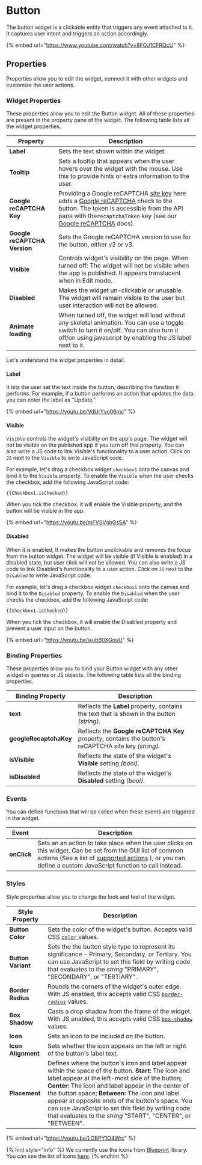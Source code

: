 # Button

The button widget is a clickable entity that triggers any event attached to it. It captures user intent and triggers an action accordingly.

{% embed url="https://www.youtube.com/watch?v=8FOJ1CFRQcU" %}

## Properties

Properties allow you to edit the widget, connect it with other widgets and customize the user actions.

### Widget Properties

These properties allow you to edit the Button widget. All of these properties are present in the property pane of the widget. The following table lists all the widget properties.

| Property                     | Description                                                                                                                                                                                                                                                                                                                                            |
| ---------------------------- | ------------------------------------------------------------------------------------------------------------------------------------------------------------------------------------------------------------------------------------------------------------------------------------------------------------------------------------------------------ |
| **Label**                    | Sets the text shown within the widget.                                                                                                                                                                                                                                                                                                                 |
| **Tooltip**                  | Sets a tooltip that appears when the user hovers over the widget with the mouse. Use this to provide hints or extra information to the user.                                                                                                                                                                                                           |
| **Google reCAPTCHA Key**     | Providing a Google reCAPTCHA [site key](https://cloud.google.com/recaptcha-enterprise/docs/create-key) here adds a [Google reCAPTCHA](https://www.google.com/recaptcha/about/) check to the button. The token is accessible from the API pane with the`recaptchaToken` key (see our [Google reCAPTCHA](https://www.google.com/recaptcha/about/) docs). |
| **Google reCAPTCHA Version** | Sets the Google reCAPTCHA version to use for the button, either v2 or v3.                                                                                                                                                                                                                                                                              |
| **Visible**                  | Controls widget's visibility on the page. When turned off: The widget will not be visible when the app is published. It appears translucent when in Edit mode.                                                                                                                                                                                         |
| **Disabled**                 | Makes the widget un-clickable or unusable. The widget will remain visible to the user but user interaction will not be allowed.                                                                                                                                                                                                                        |
| **Animate loading**          | When turned off, the widget will load without any skeletal animation. You can use a toggle switch to turn it on/off. You can also turn it off/on using javascript by enabling the JS label next to it.                                                                                                                                                 |

Let's understand the widget properties in detail.

#### Label

It lets the user set the text inside the button, describing the function it performs. For example, if a button performs an action that updates the data, you can enter the label as "Update."

{% embed url="https://youtu.be/VdUrYvo06mc" %}

#### Visible

`Visible` controls the widget's visibility on the app's page. The widget will not be visible on the published app if you turn off this property. You can also write a JS code to link Visible's functionality to a user action. Click on `JS` next to the `Visible` to write JavaScript code.

For example, let's drag a checkbox widget `checkbox1` onto the canvas and bind it to the `Visible` property. To enable the `Visible` when the user checks the checkbox, add the following JavaScript code:

```
{{Checkbox1.isChecked}}
```

When you tick the checkbox, it will enable the Visible property, and the button will be visible in the app.

{% embed url="https://youtu.be/mFVSVgbGsSA" %}

#### Disabled

When it is enabled, It makes the button unclickable and removes the focus from the button widget. The widget will be visible (if Visible is enabled) in a disabled state, but user click will not be allowed. You can also write a JS code to link Disabled's functionality to a user action. Click on `JS` next to the `Disabled` to write JavaScript code.

For example, let's drag a checkbox widget `checkbox1` onto the canvas and bind it to the `Disabled` property. To enable the `Disabled` when the user checks the checkbox, add the following JavaScript code:

```
{{Checkbox1.isChecked}}
```

When you tick the checkbox, it will enable the Disabled property and prevent a user input on the button.

{% embed url="https://youtu.be/iaubB0XGouU" %}

### Binding Properties

These properties allow you to bind your Button widget with any other widget in queries or JS objects. The following table lists all the binding properties.

| Binding Property       | Description                                                                                          |
| ---------------------- | ---------------------------------------------------------------------------------------------------- |
| **text**               | Reflects the **Label** property, contains the text that is shown in the button _(string)._           |
| **googleRecaptchaKey** | Reflects the **Google reCAPTCHA Key** property, contains the button's reCAPTCHA site key _(string)._ |
| **isVisible**          | Reflects the state of the widget's **Visible** setting _(bool)_.                                     |
| **isDisabled**         | Reflects the state of the widget's **Disabled** setting _(bool)_.                                    |

### Events

You can define functions that will be called when these events are triggered in the widget.

| Event       | Description                                                                                                                                                                                                                                                         |
| ----------- | ------------------------------------------------------------------------------------------------------------------------------------------------------------------------------------------------------------------------------------------------------------------- |
| **onClick** | Sets an an action to take place when the user clicks on this widget. Can be set from the GUI list of common actions (See a list of [supported actions](../../appsmith-framework/widget-actions/).), or you can define a custom JavaScript function to call instead. |

### Styles

Style properties allow you to change the look and feel of the widget.

| Style Property     | Description                                                                                                                                                                                                                                                                                                                                                                                                                                 |
| ------------------ | ------------------------------------------------------------------------------------------------------------------------------------------------------------------------------------------------------------------------------------------------------------------------------------------------------------------------------------------------------------------------------------------------------------------------------------------- |
| **Button Color**   | Sets the color of the widget's button. Accepts valid CSS [`color` ](https://developer.mozilla.org/en-US/docs/Web/CSS/color)values.                                                                                                                                                                                                                                                                                                          |
| **Button Variant** | Sets the the button style type to represent its significance - Primary, Secondary, or Tertiary. You can use JavaScript to set this field by writing code that evaluates to the _string_ "PRIMARY", "SECONDARY", or "TERTIARY".                                                                                                                                                                                                              |
| **Border Radius**  | Rounds the corners of the widget's outer edge. With JS enabled, this accepts valid CSS [`border-radius`](https://developer.mozilla.org/en-US/docs/Web/CSS/border-radius) values.                                                                                                                                                                                                                                                            |
| **Box Shadow**     | Casts a drop shadow from the frame of the widget. With JS enabled, this accepts valid CSS [`box-shadow`](https://developer.mozilla.org/en-US/docs/Web/CSS/box-shadow) values.                                                                                                                                                                                                                                                               |
| **Icon**           | Sets an icon to be included on the button.                                                                                                                                                                                                                                                                                                                                                                                                  |
| **Icon Alignment** | Sets whether the icon appears on the left or right of the button's label text.                                                                                                                                                                                                                                                                                                                                                              |
| **Placement**      | Defines where the button's icon and label appear within the space of the button. **Start:** The icon and label appear at the left-most side of the button; **Center:** The icon and label appear in the center of the button space; **Between:** The icon and label appear at opposite ends of the button's space. You can use JavaScript to set this field by writing code that evaluates to the _string_ "START", "CENTER", or "BETWEEN". |

{% embed url="https://youtu.be/LOBPY1O4Wrc" %}

{% hint style="info" %}
We currently use the icons from [Blueprint](https://blueprintjs.com) library. You can see the list of icons [here](https://blueprintjs.com/docs/#icons).
{% endhint %}
